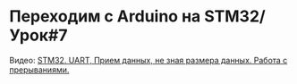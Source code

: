 # Переходим с Arduino на STM32/ Урок#7
Видео: [STM32. UART, Прием данных, не зная размера данных. Работа с прерываниями.](https://youtu.be/8dO7s2SFmyE)
